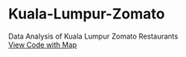 # Kuala-Lumpur-Zomato
Data Analysis of Kuala Lumpur Zomato Restaurants
<br>
<a href="https://htmlpreview.github.io/?https://github.com/samydevelops/Kuala-Lumpur-Zomato/blob/master/Kuala_Lumpur_Zomato_100_Best_Restaurants_ipynb.html" target="_blank" >View Code with Map</a>
